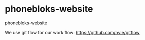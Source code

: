 phonebloks-website
==================

phonebloks-website

We use git flow for our work flow:
https://github.com/nvie/gitflow
